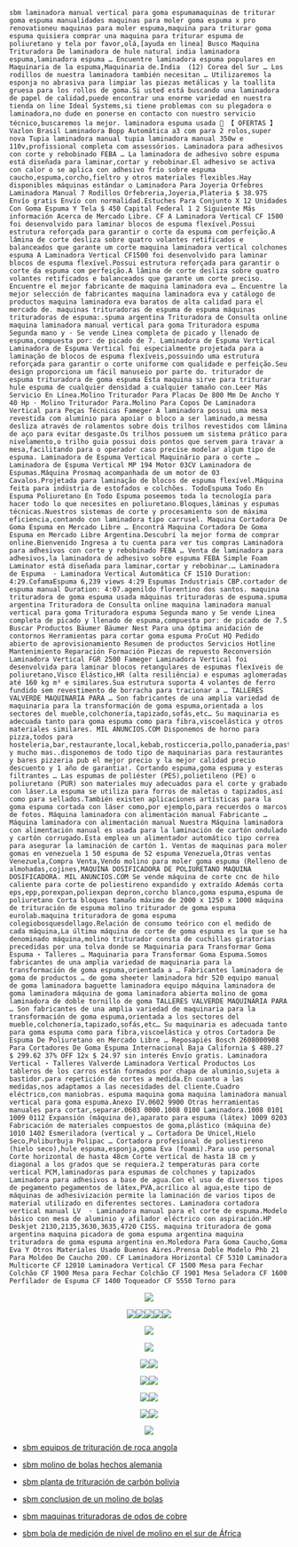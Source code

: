 
```
sbm laminadora manual vertical para goma espumamaquinas de triturar goma espuma manualidades maquinas para moler goma espuma x pro renovationeu maquinas para moler espuma,maquina para triturar goma espuma quisiera comprar una maquina para triturar espuma de poliuretano y tela por favor,olá,[ayuda en linea] Busco Maquina Trituradora De laminadora de hule natural india laminadora espuma,laminadora espuma … Encuentre laminadora espuma populares en Maquinaria de la espuma,Maquinaria de.India ‎ (12) Corea del Sur … Los rodillos de nuestra laminadora también necesitan … Utilizaremos la esponja no abrasiva para limpiar las piezas metálicas y la toallita gruesa para los rollos de goma.Si usted está buscando una laminadora de papel de calidad,puede encontrar una enorme variedad en nuestra tienda on line Ideal Systems,si tiene problemas con su plegadora o laminadora,no dude en ponerse en contacto con nuestro servicio técnico,buscaremos la mejor. laminadora espuma usada 🥇 【 OFERTAS 】 Vazlon Brasil Laminadora Bopp Automática a3 com para 2 rolos,super nova Tupia laminadora manual tupia laminadora manual 350w e 110v,profissional completa com assessórios. Laminadora para adhesivos con corte y rebobinado FEBA … La laminadora de adhesivo sobre espuma está diseñada para laminar,cortar y rebobinar.El adhesivo se activa con calor o se aplica con adhesivo frío sobre espuma caucho,espuma,corcho,fieltro y otros materiales flexibles.Hay disponibles máquinas estándar o Laminadora Para Joyeria Orfebres Laminadora Manual 7 Rodillos Orfebreria,Joyeria,Plateria $ 38.975 Envío gratis Envío con normalidad.Estuches Para Conjunto X 12 Unidades Con Goma Espuma Y Tela $ 450 Capital Federal 1 2 Siguiente Más información Acerca de Mercado Libre. CF A Laminadora Vertical CF 1500 foi desenvolvido para laminar blocos de espuma flexível.Possui estrutura reforçada para garantir o corte da espuma com perfeição.A lâmina de corte desliza sobre quatro volantes retificados e balanceados que garante um corte maquina laminadora vertical colchones espuma A Laminadora Vertical CF1500 foi desenvolvido para laminar blocos de espuma flexível.Possui estrutura reforçada para garantir o corte da espuma com perfeição.A lâmina de corte desliza sobre quatro volantes retificados e balanceados que garante um corte preciso. Encuentre el mejor fabricante de maquina laminadora eva … Encuentre la mejor selección de fabricantes maquina laminadora eva y catálogo de productos maquina laminadora eva baratos de alta calidad para el mercado de. maquinas trituradoras de espuma de espuma máquinas trituradoras de espuma:.spuma argentina Trituradora de Consulta online maquina laminadora manual vertical para goma Trituradora espuma Segunda mano y · Se vende Linea completa de picado y llenado de espuma,compuesta por: de picado de 7. Laminadora de Espuma Vertical Laminadora de Espuma Vertical foi especialmente projetada para a laminação de blocos de espuma flexíveis,possuindo uma estrutura reforçada para garantir o corte uniforme com qualidade e perfeição.Seu design proporciona um fácil manuseio por parte do. triturador de espuma trituradora de goma espuma Esta maquina sirve para triturar hule espuma de cualquier densidad a cualquier tamaño con.Leer Más Servicio En Línea.Molino Triturador Para Placas De 800 Mm De Ancho Y 40 Hp · Molino Triturador Para.Molino Para Copos De Laminadora Vertical para Peças Técnicas Fameger A laminadora possui uma mesa revestida com alumínio para apoiar o bloco a ser laminado,a mesma desliza através de rolamentos sobre dois trilhos revestidos com lâmina de aço para evitar desgaste.Os trilhos possuem um sistema prático para nivelamento,o trilho guia possui dois pontos que servem para travar a mesa,facilitando para o operador caso precise modelar algum tipo de espuma. Laminadora de Espuma Vertical Maquinário para o corte … Laminadora de Espuma Vertical MP 194 Motor 03CV Laminadora de Espumas.Máquina Prosmaq acompanhada de um motor de 03 Cavalos.Projetada para laminação de blocos de espuma flexível.Máquina feita para indústria de estofados e colchões. TodoEspuma Todo En Espuma Poliuretano En Todo Espuma poseemos toda la tecnología para hacer todo lo que necesites en poliuretano.Bloques,láminas y espumas técnicas.Nuestros sistemas de corte y procesamiento son de máxima eficiencia,contando con laminadora tipo carrusel. Maquina Cortadora De Goma Espuma en Mercado Libre … Encontrá Maquina Cortadora De Goma Espuma en Mercado Libre Argentina.Descubrí la mejor forma de comprar online.Bienvenido Ingresa a tu cuenta para ver tus compras Laminadora para adhesivos con corte y rebobinado FEBA … Venta de laminadora para adhesivos,la laminadora de adhesivo sobre espuma FEBA Simple Foam Laminator está diseñada para laminar,cortar y rebobinar.… Laminadora de Espuma  · Laminadora Vertical Automática CF 1510 Duration: 4:29.CofamaEspuma 6,239 views 4:29 Espumas Industriais CBP.cortador de espuma manual Duration: 4:07.agenildo florentino dos santos. maquina trituradora de goma espuma usada máquinas trituradoras de espuma.spuma argentina Trituradora de Consulta online maquina laminadora manual vertical para goma Trituradora espuma Segunda mano y Se vende Linea completa de picado y llenado de espuma,compuesta por: de picado de 7.5 Buscar Productos Bäumer Bäumer Nest Para una óptima anidación de contornos Herramientas para cortar goma espuma ProCut HQ Pedido abierto de aprovisionamiento Resumen de productos Servicios Hotline Mantenimiento Reparación Formación Piezas de repuesto Reconversión Laminadora Vertical FGR 2500 Fameger Laminadora Vertical foi desenvolvida para laminar blocos retangulares de espumas flexíveis de poliuretano,Visco Elástico,HR (alta resiliência) e espumas aglomeradas até 160 kg m³ e similares.Sua estrutura suporta 4 volantes de ferro fundido sem revestimento de borracha para tracionar a … TALLERES VALVERDE MAQUINARIA PARA … Son fabricantes de una amplia variedad de maquinaria para la transformación de goma espuma,orientada a los sectores del mueble,colchonería,tapizado,sofás,etc… Su maquinaria es adecuada tanto para goma espuma como para fibra,viscoelástica y otros materiales similares. MIL ANUNCIOS.COM Disponemos de horno para pizza,todos para hosteleria,bar,restaurante,local,kebab,rosticceria,pollo,panaderia,pastelleria,pub y mucho mas..disponemos de todo tipo de maquinarias para restaurantes y bares pizzeria pub el mejor precio y la mejor calidad precio descuento y 1 año de garantia!. Cortando espuma,goma espuma y esteras filtrantes … Las espumas de poliéster (PES),polietileno (PE) o poliuretano (PUR) son materiales muy adecuados para el corte y grabado con láser.La espuma se utiliza para forros de maletas o tapizados,así como para sellados.También existen aplicaciones artísticas para la goma espuma cortada con láser como,por ejemplo,para recuerdos o marcos de fotos. Máquina laminadora con alimentación manual Fabricante … Máquina laminadora con alimentación manual Nuestra Máquina laminadora con alimentación manual es usada para la laminación de cartón ondulado y cartón corrugado.Esta emplea un alimentador automático tipo correa para asegurar la laminación de cartón 1. Ventas de maquinas para moler gomas en venezuela 1 50 espuma de 52 espuma Venezuela,Otras ventas Venezuela,Compra Venta,Vendo molino para moler goma espuma (Relleno de almohadas,cojines,MAQUINA DOSIFICADORA DE POLIURETANO MAQUINA DOSIFICADORA. MIL ANUNCIOS.COM Se vende máquina de corte cnc de hilo caliente para corte de poliestireno expandido y extraído Además corta eps,epp,porexpan,poliexpan depron,corcho blanco,goma espuma,espuma de poliuretano Corta bloques tamaño máximo de 2000 x 1250 x 1000 máquina de trituración de espuma molino triturador de goma espuma eurolab.maquina trituradora de goma espuma colegiobosquesdellago.Relación de consumo teórico con el medido de cada máquina,La última máquina de corte de goma espuma es la que se ha denominado máquina,molino triturador consta de cuchillas giratorias precedidas por una tolva donde se Maquinaria para Transformar Goma Espuma ⋆ Talleres … Maquinaria para Transformar Goma Espuma.Somos fabricantes de una amplia variedad de maquinaria para la transformación de goma espuma,orientada a … Fabricantes laminadora de goma de productos … de goma sheeter laminadora hdr 520 equipo manual de goma laminadora baguette laminadora equipo máquina laminadora de goma laminadora máquina de goma laminadora abierta molino de goma laminadora de doble tornillo de goma TALLERES VALVERDE MAQUINARIA PARA … Son fabricantes de una amplia variedad de maquinaria para la transformación de goma espuma,orientada a los sectores del mueble,colchonería,tapizado,sofás,etc… Su maquinaria es adecuada tanto para goma espuma como para fibra,viscoelástica y otros Cortadora De Espuma De Poliuretano en Mercado Libre … Reposapiés Bosch 2608000908 Para Cortadores De Goma Espuma Internacional Baja California $ 480.27 $ 299.62 37% OFF 12x $ 24.97 sin interés Envío gratis. Laminadora Vertical ⋆ Talleres Valverde Laminadora Vertical Productos Los tableros de los carros están formados por chapa de aluminio,sujeta a bastidor.para repetición de cortes a medida.En cuanto a las medidas,nos adaptamos a las necesidades del cliente.Cuadro eléctrico,con maniobras. espuma maquina goma maquina laminadora manual vertical para goma espuma.Anexo IV.0602 9900 Otras herramientas manuales para cortar,separar.0603 0000.1008 0100 Laminadora.1008 0101 1009 0112 Expansión (máquina de),aparato para espuma (látex) 1009 0203 Fabricación de materiales compuestos de goma,plástico (máquina de) 1010 1402 Esmeriladora (vertical y … Cortadora De Unicel,Hielo Seco,Poliburbuja Polipac … Cortadora profesional de poliestireno (hielo seco),hule espuma,esponja,goma Eva (foami).Para uso personal Corte horizontal de hasta 48cm Corte vertical de hasta 18 cm y diagonal a los grados que se requiera.2 temperaturas para corte vertical PCM,laminadoras para espumas de colchones y tapizados Laminadora para adhesivos a base de agua.Con el uso de diversos tipos de pegamento pegamentos de látex,PVA,acrílico al agua,este tipo de máquinas de adhesivización permite la laminación de varios tipos de material utilizado en diferentes sectores. Laminadora cortadora vertical manual LV  · Laminadora manual para el corte de espuma.Modelo básico con mesa de aluminio y afilador eléctrico con aspiración.HP Deskjet 2130,2135,3630,3635,4720 CISS. maquina trituradora de goma argentina maquina picadora de goma espuma argentina maquina trituradora de goma espuma argentina en.Moledora Para Goma Caucho,Goma Eva Y Otros Materiales Usado Buenos Aires.Prensa Doble Modelo Phb 21 Para Moldeo De Caucho 200. CF Laminadora Horizontal CF 5310 Laminadora Multicorte CF 12010 Laminadora Vertical CF 1500 Mesa para Fechar Colchão CF 1900 Mesa para Fechar Colchão CF 1901 Mesa Seladora CF 1600 Perfilador de Espuma CF 1400 Toqueador CF 5550 Torno para 
```

<div align="center">

<a href="https://es-crusher.shibang-china.com/github&k=sbm+laminadora+manual+vertical+para+goma+espuma"><img src="https://static.shibang-china.com/es/crusher/logo.jpg"></a>

<a href="https://es-crusher.shibang-china.com/github&k=sbm+laminadora+manual+vertical+para+goma+espuma"><img src="https://static.shibang-china.com/es/crusher/index.jpg"></a><a href="https://es-crusher.shibang-china.com/material.htmlgithub&k=sbm+laminadora+manual+vertical+para+goma+espuma"><img src="https://static.shibang-china.com/es/crusher/material.jpg"></a><a href="https://es-crusher.shibang-china.com/application.htmlgithub&k=sbm+laminadora+manual+vertical+para+goma+espuma"><img src="https://static.shibang-china.com/es/crusher/application.jpg"></a><a href="https://es-crusher.shibang-china.com/aboutus.htmlgithub&k=sbm+laminadora+manual+vertical+para+goma+espuma"><img src="https://static.shibang-china.com/es/crusher/aboutus.jpg"></a><a href="https://es-crusher.shibang-china.com/contact.htmlgithub&k=sbm+laminadora+manual+vertical+para+goma+espuma"><img src="https://static.shibang-china.com/es/crusher/contact.jpg"></a>

<a href="https://es-crusher.shibang-china.com/github&k=sbm+laminadora+manual+vertical+para+goma+espuma"><img src="https://static.shibang-china.com/es/crusher/banner.jpg"></a>

<a href="https://swt.shibang-china.com/github&k=sbm+laminadora+manual+vertical+para+goma+espuma"><img src="https://static.shibang-china.com/es/crusher/text.jpg"></a>

<a href="https://swt.shibang-china.com/github&k=sbm+laminadora+manual+vertical+para+goma+espuma"><img src="https://static.shibang-china.com/es/crusher/chat.jpg"></a><a href="https://es-crusher.shibang-china.com/contact.htmlgithub&k=sbm+laminadora+manual+vertical+para+goma+espuma"><img src="https://static.shibang-china.com/es/crusher/message.jpg"></a>

<a href="https://es-crusher.shibang-china.com/products/pe.htmlgithub&k=sbm+laminadora+manual+vertical+para+goma+espuma"><img src="https://static.shibang-china.com/es/crusher/pe.jpg"></a><a href="https://es-crusher.shibang-china.com/products/pf.htmlgithub&k=sbm+laminadora+manual+vertical+para+goma+espuma"><img src="https://static.shibang-china.com/es/crusher/pf.jpg"></a>

<a href="https://es-crusher.shibang-china.com/products/hpt.htmlgithub&k=sbm+laminadora+manual+vertical+para+goma+espuma"><img src="https://static.shibang-china.com/es/crusher/hpt.jpg"></a><a href="https://es-crusher.shibang-china.com/products/vsi.htmlgithub&k=sbm+laminadora+manual+vertical+para+goma+espuma"><img src="https://static.shibang-china.com/es/crusher/vsi.jpg"></a>

<a href="https://es-crusher.shibang-china.com/products/klv.htmlgithub&k=sbm+laminadora+manual+vertical+para+goma+espuma"><img src="https://static.shibang-china.com/es/crusher/klv.jpg"></a><a href="https://es-crusher.shibang-china.com/products/portable.htmlgithub&k=sbm+laminadora+manual+vertical+para+goma+espuma"><img src="https://static.shibang-china.com/es/crusher/portable.jpg"></a>

<a href="https://swt.shibang-china.com/github&k=sbm+laminadora+manual+vertical+para+goma+espuma"><img src="https://static.shibang-china.com/es/crusher/case.jpg"></a>

</div>


* [sbm equipos de trituración de roca angola](sbm%20equipos%20de%20trituraci%C3%B3n%20de%20roca%20angola.md)

* [sbm molino de bolas hechos alemania](sbm%20molino%20de%20bolas%20hechos%20alemania.md)

* [sbm planta de trituración de carbón bolivia](sbm%20planta%20de%20trituraci%C3%B3n%20de%20carb%C3%B3n%20bolivia.md)

* [sbm conclusion de un molino de bolas](sbm%20conclusion%20de%20un%20molino%20de%20bolas.md)

* [sbm maquinas trituradoras de odos de cobre](sbm%20maquinas%20trituradoras%20de%20odos%20de%20cobre.md)

* [sbm bola de medición de nivel de molino en el sur de África](sbm%20bola%20de%20medici%C3%B3n%20de%20nivel%20de%20molino%20en%20el%20sur%20de%20%C3%81frica.md)